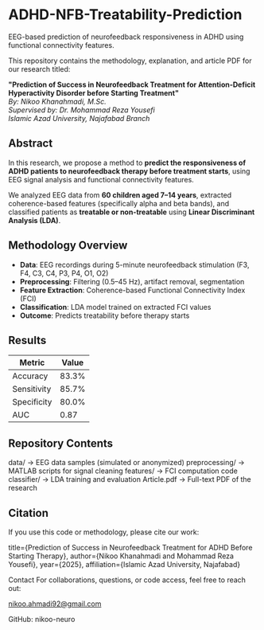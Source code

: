 # ADHD-NFB-Treatability-Prediction
 EEG-based prediction of neurofeedback responsiveness in ADHD using functional connectivity features.

This repository contains the methodology, explanation, and article PDF for our research titled:

 **"Prediction of Success in Neurofeedback Treatment for Attention-Deficit Hyperactivity Disorder before Starting Treatment"**  
 *By: Nikoo Khanahmadi, M.Sc.*  
 *Supervised by: Dr. Mohammad Reza Yousefi*  
 *Islamic Azad University, Najafabad Branch*


##  Abstract

In this research, we propose a method to **predict the responsiveness of ADHD patients to neurofeedback therapy before treatment starts**, using EEG signal analysis and functional connectivity features.

We analyzed EEG data from **60 children aged 7–14 years**, extracted coherence-based features (specifically alpha and beta bands), and classified patients as **treatable or non-treatable** using **Linear Discriminant Analysis (LDA)**.



##  Methodology Overview

- **Data**: EEG recordings during 5-minute neurofeedback stimulation (F3, F4, C3, C4, P3, P4, O1, O2)
- **Preprocessing**: Filtering (0.5–45 Hz), artifact removal, segmentation
- **Feature Extraction**: Coherence-based Functional Connectivity Index (FCI)
- **Classification**: LDA model trained on extracted FCI values
- **Outcome**: Predicts treatability before therapy starts


##  Results

| Metric        | Value  |
|---------------|--------|
| Accuracy      | 83.3%  |
| Sensitivity   | 85.7%  |
| Specificity   | 80.0%  |
| AUC           | 0.87   |

##  Repository Contents

 data/ → EEG data samples (simulated or anonymized)
 preprocessing/ → MATLAB scripts for signal cleaning
 features/ → FCI computation code
 classifier/ → LDA training and evaluation
 Article.pdf → Full-text PDF of the research


##  Citation

If you use this code or methodology, please cite our work:

  title={Prediction of Success in Neurofeedback Treatment for ADHD Before Starting Therapy},
  author={Nikoo Khanahmadi and Mohammad Reza Yousefi},
  year={2025},
  affiliation={Islamic Azad University, Najafabad}

 Contact
For collaborations, questions, or code access, feel free to reach out:

 nikoo.ahmadi92@gmail.com
 
 GitHub: nikoo-neuro


